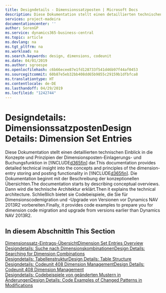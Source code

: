 ```yaml
---
title: Designdetails - Dimensionssatzposten | Microsoft Docs
description: Diese Dokumentation stellt einen detaillierten technischen Einblick in die Urheberrechtshinweise und Prinzipien bereit, die verwendet werden, um die Dimensionsposten-Einlagerungs- und Buchungsfunktion in  neu zu gestalten.
services: project-madeira
documentationcenter: ''
author: SorenGP
ms.service: dynamics365-business-central
ms.topic: article
ms.devlang: na
ms.tgt_pltfrm: na
ms.workload: na
ms.search.keywords: design, dimensions, codeunit
ms.date: 04/01/2019
ms.author: sgroespe
ms.openlocfilehash: c6b66ecee87e1fd128733f541d46b97f44af0453
ms.sourcegitcommit: 60b87e5eb32bb408dd65b9855c29159b1dfbfca8
ms.translationtype: HT
ms.contentlocale: de-DE
ms.lasthandoff: 04/29/2019
ms.locfileid: "1242744"
---
```

# <a name="design-details-dimension-set-entries"></a><span data-ttu-id="0c183-103">Designdetails: Dimensionssatzposten</span><span class="sxs-lookup"><span data-stu-id="0c183-103">Design Details: Dimension Set Entries</span></span>
<span data-ttu-id="0c183-104">Diese Dokumentation stellt einen detaillierten technischen Einblick in die Konzepte und Prinzipien der Dimensionsposten-Einlagerungs- und Buchungsfunktion in [!INCLUDE[d365fin](includes/d365fin_md.md)] dar.</span><span class="sxs-lookup"><span data-stu-id="0c183-104">This documentation provides detailed technical insight into the concepts and principles of the dimension-entry storing and posting functionality in [!INCLUDE[d365fin](includes/d365fin_md.md)].</span></span> <span data-ttu-id="0c183-105">Die Dokumentation beginnt mit der Beschreibung der konzeptionellen Übersichten.</span><span class="sxs-lookup"><span data-stu-id="0c183-105">The documentation starts by describing conceptual overviews.</span></span> <span data-ttu-id="0c183-106">Dann wird die technische Architektur erklärt.</span><span class="sxs-lookup"><span data-stu-id="0c183-106">Then it explains the technical architecture.</span></span> <span data-ttu-id="0c183-107">Schließlich bietet sie Codebeispiele, die Sie für Dimensionscodemigration und -Upgrade von Versionen vor Dynamics NAV 2013R2 vorbereiten.</span><span class="sxs-lookup"><span data-stu-id="0c183-107">Finally, it provides code examples to prepare you for dimension code migration and upgrade from versions earlier than Dynamics NAV 2013R2.</span></span>  

## <a name="in-this-section"></a><span data-ttu-id="0c183-108">In diesem Abschnitt</span><span class="sxs-lookup"><span data-stu-id="0c183-108">In This Section</span></span>  
[<span data-ttu-id="0c183-109">Dimensionssatz-Eintrags-Übersicht</span><span class="sxs-lookup"><span data-stu-id="0c183-109">Dimension Set Entries Overview</span></span>](design-details-dimension-set-entries-overview.md)  
[<span data-ttu-id="0c183-110">Designdetails: Suche nach Dimensionskombinationen</span><span class="sxs-lookup"><span data-stu-id="0c183-110">Design Details: Searching for Dimension Combinations</span></span>](design-details-searching-for-dimension-combinations.md)  
[<span data-ttu-id="0c183-111">Designdetails: Tabellenstruktur</span><span class="sxs-lookup"><span data-stu-id="0c183-111">Design Details: Table Structure</span></span>](design-details-table-structure.md)  
[<span data-ttu-id="0c183-112">Designdetails: Codeunit 408 Dimension Management</span><span class="sxs-lookup"><span data-stu-id="0c183-112">Design Details: Codeunit 408 Dimension Management</span></span>](design-details-codeunit-408-dimension-management.md)  
[<span data-ttu-id="0c183-113">Designdetails: Codebeispiele von geänderten Mustern in Änderungen</span><span class="sxs-lookup"><span data-stu-id="0c183-113">Design Details: Code Examples of Changed Patterns in Modifications</span></span>](design-details-code-examples-of-changed-patterns-in-modifications.md)
